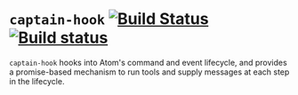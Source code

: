 # `captain-hook` [![Build Status](https://travis-ci.org/atom-community/captain-hook.svg?branch=master)](https://travis-ci.org/atom-community/captain-hook) [![Build status](https://ci.appveyor.com/api/projects/status/1e4sxou5halfhqsc/branch/master?svg=true)](https://ci.appveyor.com/project/joefitzgerald/captain-hook/branch/master)


`captain-hook` hooks into Atom's command and event lifecycle, and provides a promise-based mechanism to run tools and supply messages at each step in the lifecycle.
